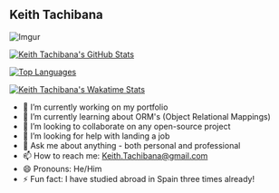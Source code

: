 ## Keith Tachibana
![Imgur](https://i.imgur.com/pDbzr7c.jpg)




[![Keith Tachibana's GitHub Stats](https://github-readme-stats.vercel.app/api?username=Keith-Tachibana&count_private=true&show_icons=true&theme=chartreuse-dark)](https://github.com/Keith-Tachibana/github-readme-stats)

[![Top Languages](https://github-readme-stats.vercel.app/api/top-langs/?username=Keith-Tachibana&langs_count=8&theme=chartreuse-dark)](https://github.com/Keith-Tachibana/github-readme-stats)

[![Keith Tachibana's Wakatime Stats](https://github-readme-stats.vercel.app/api/wakatime?username=Keith-Tachibana)](https://github.com/Keith-Tachibana/github-readme-stats)


- 🔭 I’m currently working on my portfolio
- 🌱 I’m currently learning about ORM's (Object Relational Mappings)
- 👯 I’m looking to collaborate on any open-source project
- 🤔 I’m looking for help with landing a job
- 💬 Ask me about anything - both personal and professional
- 📫 How to reach me: Keith.Tachibana@gmail.com
- 😄 Pronouns: He/Him
- ⚡ Fun fact: I have studied abroad in Spain three times already!
